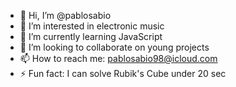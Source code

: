 - 👋 Hi, I’m @pablosabio
- 👀 I’m interested in electronic music
- 🌱 I’m currently learning JavaScript
- 💞️ I’m looking to collaborate on young projects
- 📫 How to reach me: pablosabio98@icloud.com
- ⚡ Fun fact: I can solve Rubik's Cube under 20 sec

<!---
pablosabio/pablosabio is a ✨ special ✨ repository because its `README.md` (this file) appears on your GitHub profile.
You can click the Preview link to take a look at your changes.
--->
